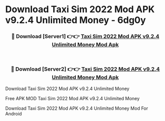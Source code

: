 # Download Taxi Sim 2022 Mod APK v9.2.4 Unlimited Money - 6dg0y



<div align="center">
<h3>🔴 Download [Server1] 👉👉 <a href="https://momento.my/?title=Taxi_Sim_2022_Mod_APK_v9.2.4_Unlimited_Money">Taxi Sim 2022 Mod APK v9.2.4 Unlimited Money Mod Apk</a></h3><br>

<h3>🔴 Download [Server2] 👉👉 <a href="https://momento.my/?title=Taxi_Sim_2022_Mod_APK_v9.2.4_Unlimited_Money">Taxi Sim 2022 Mod APK v9.2.4 Unlimited Money Mod Apk</a></h3>
</div>



Download Taxi Sim 2022 Mod APK v9.2.4 Unlimited Money 

Free APK MOD Taxi Sim 2022 Mod APK v9.2.4 Unlimited Money 

Download Taxi Sim 2022 Mod APK v9.2.4 Unlimited Money Mod For Android
